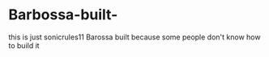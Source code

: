 # Barbossa-built-
this is just sonicrules11 Barossa built because some people don't know how to build it
